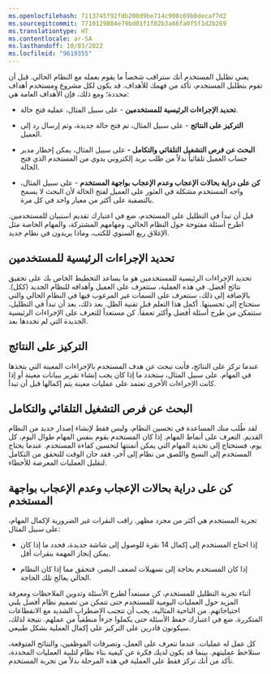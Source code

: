 ```yaml
---
ms.openlocfilehash: 7113745f92fdb200d9be714c900c69b0decaf7d2
ms.sourcegitcommit: 7710129884e79bd01f1f02b3a66fa0f5f1d2b269
ms.translationtype: HT
ms.contentlocale: ar-SA
ms.lasthandoff: 10/03/2022
ms.locfileid: "9619355"
---
```

يعني تظليل المستخدم أنك ستراقب شخصاً ما يقوم بعمله مع النظام الحالي. قبل أن تقوم بتظليل المستخدم، تأكد من فهمك للأهداف. قد يكون لكل مشروع ومستخدم أهداف محددة؛ ومع ذلك، فإن الأهداف العامة هي:

-   **تحديد الإجراءات الرئيسية للمستخدمين** - على سبيل المثال، عملية فتح حالة.

-   **التركيز على النتائج** - على سبيل المثال، تم فتح حالة جديدة، وتم إرسال رد إلى العميل.

-   **البحث عن فرص التشغيل التلقائي والتكامل -** على سبيل المثال، يمكن إخطار مدير حساب العميل تلقائياً بدلاً من طلب بريد إلكتروني يدوي من المستخدم الذي فتح الحالة.

-   **كن على دراية بحالات الإعجاب وعدم الإعجاب بواجهة المستخدم** - على سبيل المثال، واجه المستخدم مشكلة في العثور على العميل لفتح الحالة لأن البحث لا يسمح بالتصفية على أكثر من معيار واحد في كل مرة.

قبل أن تبدأ في التظليل على المستخدم، ضع في اعتبارك تقديم استبيان للمستخدمين. اطرح أسئلة مفتوحة حول النظام الحالي، ومهامهم المشتركة، والمهام الخاصة مثل الإغلاق ربع السنوي للكتب، وماذا يريدون في نظام جديد.

## <a name="identify-key-actions-for-users"></a>تحديد الإجراءات الرئيسية للمستخدمين

تحديد الإجراءات الرئيسية للمستخدمين هو ما يساعد التخطيط الخاص بك على تحقيق نتائج أفضل. في هذه العملية، ستتعرف على العميل وأهدافه للنظام الجديد (ككل). بالإضافة إلى ذلك، ستتعرف على السمات غير المرغوب فيها في النظام الحالي والتي ستحتاج إلى تحسينها. أكمل هذا التعلم قبل تقنية الظل. بعد ذلك، بعد أن تبدأ في التظليل، ستتمكن من طرح أسئلة أفضل وأكثر تعمقاً. كن مستعداً للتعرف على الإجراءات الرئيسية الجديدة التي لم تحددها بعد.

## <a name="focus-on-outcomes"></a>التركيز على النتائج

عندما تركز على النتائج، فأنت تبحث عن هدف المستخدم بالإجراءات المعينة التي يتخذها في المهام. على سبيل المثال، ستحدد ما إذا كان يجب إنشاء تقرير ببيانات معينة أو إذا كانت الإجراءات الأخرى تعتمد على عمليات معينة يتم إكمالها قبل أن تبدأ.

## <a name="look-for-automation-and-integration-opportunities"></a>البحث عن فرص التشغيل التلقائي والتكامل

لقد طُلب منك المساعدة في تحسين النظام، وليس فقط لإنشاء إصدار جديد من النظام القديم. التعرف على أنماط المهام. إذا كان المستخدم يقوم بنفس المهام طوال اليوم، كل يوم، فستحتاج إلى تحديد المهام التي يمكن أتمتتها لتحسين كفاءة المستخدم. عندما يحتاج المستخدم إلى النسخ واللصق من نظام إلى آخر، فقد حان الوقت للتحقق من التكامل لتقليل العمليات المعرضة للأخطاء.

## <a name="be-aware-of-the-user-interface-likes-and-dislikes"></a>كن على دراية بحالات الإعجاب وعدم الإعجاب بواجهة المستخدم

تجربة المستخدم هي أكثر من مجرد مظهر. راقب النقرات غير الضرورية لإكمال المهام، على سبيل المثال:

-   إذا احتاج المستخدم إلى إكمال 14 نقرة للوصول إلى شاشة جديدة، فحدد ما إذا كان يمكن إنجاز المهمة بنقرات أقل.

-   إذا كان المستخدم بحاجة إلى تسهيلات لضعف البصر، فتحقق مما إذا كان النظام الحالي يعالج تلك الحاجة.

أثناء تجربة التظليل للمستخدم، كن مستعداً لطرح الأسئلة وتدوين الملاحظات ومعرفة المزيد حول العمليات اليومية للمستخدم حتى تتمكن من تصميم نظام أفضل يلبي احتياجاتهم. من الناحية المثالية، يجب أن تتجنب الاضطراب الشديد مع الانقطاعات المتكررة. ضع في اعتبارك حفظ الأسئلة حتى يكملوا جزءاً منطقياً من عملهم. نتيجة لذلك، سيكونون قادرين على التركيز على إكمال العملية بشكل طبيعي.

كل عمل له عمليات. عندما تتعرف على العمل، وتصرفات الموظفين، والنتائج المتوقعة، ستلاحظ عمليتهم. بينما قد يكون لديك فكرة عن كيفية بناء نظام لتلبية العمليات المحددة، تأكد من أنك تركز فقط على العملية في هذه المرحلة بدلاً من تجربة المستخدم.
